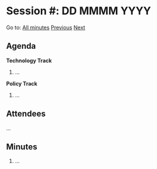 # Session #: DD MMMM YYYY

Go to: [All minutes](#) [Previous](template.md) [Next](template.md)

## Agenda

**Technology Track**

1. ...

**Policy Track**

1. ...

## Attendees

...

## Minutes

1. ...

